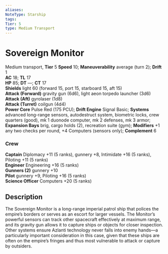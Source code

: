 ```yaml
---
aliases: 
NoteType: Starship
tags: 
Tier: 5
type: Medium Transport
---
```


# Sovereign Monitor

Medium transport, **Tier** 5
**Speed** 10; **Maneuverability** average (turn 2); **Drift** 1  
**AC** 18; **TL** 17  
**HP** 85; **DT** —; **CT** 17  
**Shields** light 60 (forward 15, port 15, starboard 15, aft 15)  
**Attack (Forward)** gravity gun (6d6), light aeon torpedo launcher (3d6)  
**Attack (Aft)** gyrolaser (1d8)  
**Attack (Turret)** coilgun (4d4)  
**Power Core** Pulse Red (175 PCU); **Drift Engine** Signal Basic; **Systems** advanced long-range sensors, autodestruct system, biometric locks, crew quarters (good), mk 1 duonode computer, mk 2 defenses, mk 3 armor; **Expansion Bays** brig, cargo holds (2), recreation suite (gym); **Modifiers** +1 any two checks per round, +4 Computers (sensors only); **Complement** 6

### Crew

**Captain** Diplomacy +11 (5 ranks), gunnery +8, Intimidate +16 (5 ranks), Piloting +11 (5 ranks)  
**Engineer** Engineering +16 (5 ranks)  
**Gunners (2)** gunnery +10  
**Pilot** gunnery +9, Piloting +16 (5 ranks)  
**Science Officer** Computers +20 (5 ranks)

## Description

The Sovereign Monitor is a long-range imperial patrol ship that polices the empire’s borders or serves as an escort for larger vessels. The Monitor’s powerful sensors can track other spacecraft effectively at maximum range, and its gravity gun allows it to capture ships or objects for closer inspection. Other systems ensure Azlanti technology never falls into enemy hands—a particularly important consideration in this case, given that these ships are often on the empire’s fringes and thus most vulnerable to attack or capture by outsiders.